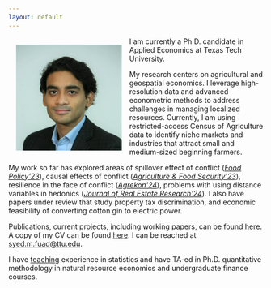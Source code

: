 ```yaml
---
layout: default
---
```

<img style="width=209px;height=209px;float:left;padding:15px;"
src="/images/photo.jpg" alt="" width="209" height="209">

I am currently a Ph.D. candidate in Applied Economics at Texas Tech University. 

My research centers on agricultural and geospatial economics. I leverage high-resolution data and advanced econometric methods to address challenges in managing localized resources. Currently, I am using restricted-access Census of Agriculture data to identify niche markets and industries that attract small and medium-sized beginning farmers. 

My work so far has explored areas of spillover effect of conflict (*[Food Policy'23](https://www.sciencedirect.com/science/article/pii/S0306919223000155?via%3Dihub)*), causal  effects of conflict (*[Agriculture & Food Security'23](https://agricultureandfoodsecurity.biomedcentral.com/articles/10.1186/s40066-023-00447-z)*), resilience in the face of conflict (*[Agrekon'24](https://www.tandfonline.com/doi/full/10.1080/03031853.2024.2368128)*), problems with using distance variables in hedonics (*[Journal of Real Estate Research'24](https://www.tandfonline.com/doi/full/10.1080/03031853.2024.2368128)*). I also have papers under review that study property tax discrimination, and economic feasibility of converting cotton gin to electric power. 

Publications, current projects, including working papers, can be found [here](/research/). A copy of my CV can be found [here](/FuadSyed_CV_04152023.pdf). I can be reached at [syed.m.fuad@ttu.edu](mailto:syed.m.fuad@ttu.edu).

I have [teaching](/teaching/) experience in statistics and have TA-ed in Ph.D. quantitative methodology in natural resource economics and undergraduate finance courses. 


<!--- My research output and approaches do not fit into a single category. While focused on centralized themes, I attempt to bridge several fields and methodologies. My empirical style is more like that of an applied economist using rigorous empirical approaches to answer questions that enjoy currency. In general, my research involves rigorous modeling coupled with complex, high-resolution data providing a deep understanding of individual behavior. --->

